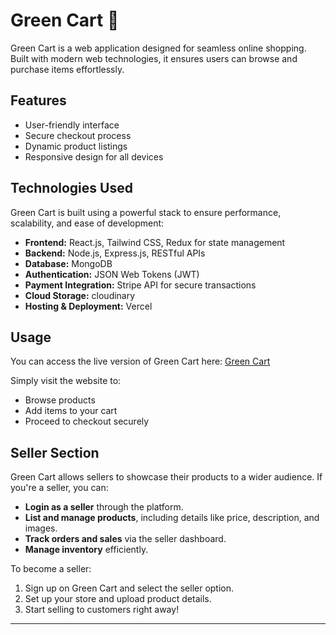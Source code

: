# Green Cart 🍏


Green Cart is a web application designed for seamless online shopping. Built with modern web technologies, it ensures users can browse and purchase items effortlessly.

## Features

- User-friendly interface
- Secure checkout process
- Dynamic product listings
- Responsive design for all devices

## Technologies Used

Green Cart is built using a powerful stack to ensure performance, scalability, and ease of development:

- **Frontend:** React.js, Tailwind CSS, Redux for state management
- **Backend:** Node.js, Express.js, RESTful APIs
- **Database:** MongoDB
- **Authentication:** JSON Web Tokens (JWT)
- **Payment Integration:** Stripe API for secure transactions
- **Cloud Storage:**  cloudinary
- **Hosting & Deployment:** Vercel

## Usage

You can access the live version of Green Cart here: [Green Cart](https://green-cart-cyan.vercel.app/)

Simply visit the website to:

- Browse products
- Add items to your cart
- Proceed to checkout securely

## Seller Section

Green Cart allows sellers to showcase their products to a wider audience. If you're a seller, you can:

- **Login as a seller** through the platform.
- **List and manage products**, including details like price, description, and images.
- **Track orders and sales** via the seller dashboard.
- **Manage inventory** efficiently.

To become a seller:
1. Sign up on Green Cart and select the seller option.
2. Set up your store and upload product details.
3. Start selling to customers right away!

---


